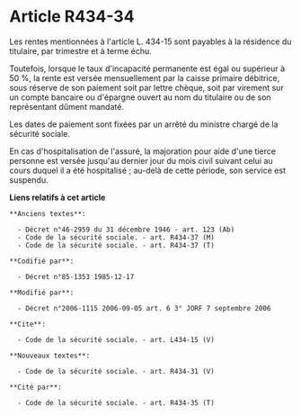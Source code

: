 # Article R434-34

Les rentes mentionnées à l'article L. 434-15 sont payables à la résidence du titulaire, par trimestre et à terme échu.

Toutefois, lorsque le taux d'incapacité permanente est égal ou supérieur à 50 %, la rente est versée mensuellement par la
caisse primaire débitrice, sous réserve de son paiement soit par lettre chèque, soit par virement sur un compte bancaire ou
d'épargne ouvert au nom du titulaire ou de son représentant dûment mandaté.

Les dates de paiement sont fixées par un arrêté du ministre chargé de la sécurité sociale.

En cas d'hospitalisation de l'assuré, la majoration pour aide d'une tierce personne est versée jusqu'au dernier jour du mois
civil suivant celui au cours duquel il a été hospitalisé ; au-delà de cette période, son service est suspendu.

**Liens relatifs à cet article**

	**Anciens textes**:

	  - Décret n°46-2959 du 31 décembre 1946 - art. 123 (Ab)
	  - Code de la sécurité sociale. - art. R434-37 (M)
	  - Code de la sécurité sociale. - art. R434-37 (T)

	**Codifié par**:

	  - Décret n°85-1353 1985-12-17

	**Modifié par**:

	  - Décret n°2006-1115 2006-09-05 art. 6 3° JORF 7 septembre 2006

	**Cite**:

	  - Code de la sécurité sociale. - art. L434-15 (V)

	**Nouveaux textes**:

	  - Code de la sécurité sociale. - art. R434-31 (V)

	**Cité par**:

	  - Code de la sécurité sociale. - art. R434-35 (T)
